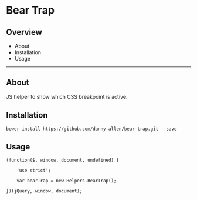 # Bear Trap

## Overview
+ About
+ Installation
+ Usage

---------------------------------------


## About

JS helper to show which CSS breakpoint is active.


## Installation

```bower install https://github.com/danny-allen/bear-trap.git --save```

## Usage

```
(function($, window, document, undefined) {

	'use strict';

	var bearTrap = new Helpers.BearTrap();
  
})(jQuery, window, document);
```